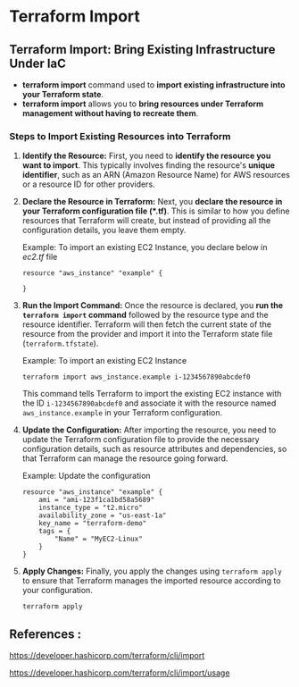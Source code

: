 # Terraform Import

##  Terraform Import: Bring Existing Infrastructure Under IaC

- **terraform import** command used to **import existing infrastructure into your Terraform state**.
- **terraform import** allows you to **bring resources under Terraform management without having to recreate them**.

### Steps to Import Existing Resources into Terraform

1. **Identify the Resource:** First, you need to **identify the resource you want to import**. This typically involves finding the resource's **unique identifier**, such as an ARN (Amazon Resource Name) for AWS resources or a resource ID for other providers.

2. **Declare the Resource in Terraform:** Next, you **declare the resource in your Terraform configuration file (*.tf)**. This is similar to how you define resources that Terraform will create, but instead of providing all the configuration details, you leave them empty.

    Example: To import an existing EC2 Instance, you declare below in *ec2.tf* file

    ```hcl
    resource "aws_instance" "example" {

    }
    ```

3. **Run the Import Command:** Once the resource is declared, you **run the `terraform import` command** followed by the resource type and the resource identifier. Terraform will then fetch the current state of the resource from the provider and import it into the Terraform state file (`terraform.tfstate`).

    Example: To import an existing EC2 Instance

    ```hcl
    terraform import aws_instance.example i-1234567890abcdef0

    ```
    This command tells Terraform to import the existing EC2 instance with the ID `i-1234567890abcdef0` and associate it with the resource named `aws_instance.example` in your Terraform configuration.

4. **Update the Configuration:** After importing the resource, you need to update the Terraform configuration file to provide the necessary configuration details, such as resource attributes and dependencies, so that Terraform can manage the resource going forward.

    Example: Update the configuration

    ```hcl
    resource "aws_instance" "example" {
        ami = "ami-123f1ca1bd58a5689"
        instance_type = "t2.micro"
        availability_zone = "us-east-1a"
        key_name = "terraform-demo"
        tags = {
            "Name" = "MyEC2-Linux"
        }
    }
    ```

5. **Apply Changes:** Finally, you apply the changes using `terraform apply` to ensure that Terraform manages the imported resource according to your configuration.

    ```hcl
    terraform apply

    ```

## References : 

https://developer.hashicorp.com/terraform/cli/import

https://developer.hashicorp.com/terraform/cli/import/usage
